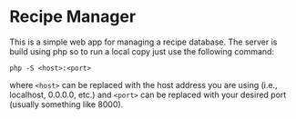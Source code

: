 # Recipe Manager

This is a simple web app for managing a recipe database. 
The server is build using php so to run a local copy just use the following command:
```
php -S <host>:<port>
```
where `<host>` can be replaced with the host address you are using (i.e., localhost, 0.0.0.0, etc.) and `<port>` can be replaced with your desired port (usually something like 8000).
